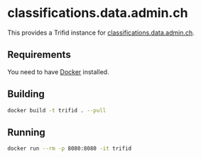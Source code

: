 # classifications.data.admin.ch

This provides a Trifid instance for [classifications.data.admin.ch](https://classifications.data.admin.ch).

## Requirements

You need to have [Docker](https://docker.com/) installed.

## Building

```sh
docker build -t trifid . --pull
```

## Running

```sh
docker run --rm -p 8080:8080 -it trifid
```

